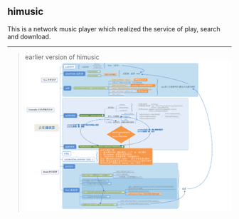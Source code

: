 ## himusic
This is a network music player which realized the service of play, search and download.
***
>earlier version of himusic<br>
![image](https://github.com/hzhch/himusic/blob/master/earlier_version.png)
